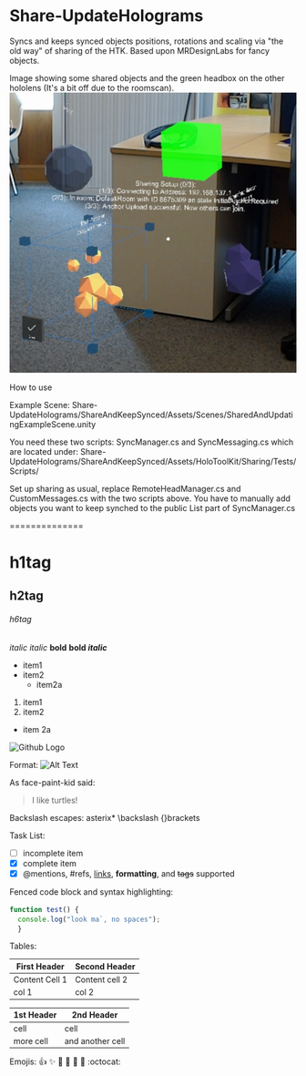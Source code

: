 # Share-UpdateHolograms
Syncs and keeps synced objects positions, rotations and scaling via "the old way" of sharing of the HTK. Based upon MRDesignLabs for fancy objects.

Image showing some shared objects and the green headbox on the other hololens (It's a bit off due to the roomscan).
![alt text](./SharedHolograms.jpg)

How to use

Example Scene:
Share-UpdateHolograms/ShareAndKeepSynced/Assets/Scenes/SharedAndUpdatingExampleScene.unity

You need these two scripts: SyncManager.cs and SyncMessaging.cs which are located under: Share-UpdateHolograms/ShareAndKeepSynced/Assets/HoloToolKit/Sharing/Tests/Scripts/

Set up sharing as usual, replace RemoteHeadManager.cs and CustomMessages.cs with the two scripts above. You have to manually add objects you want to keep synched to the public List part of SyncManager.cs





==============

# h1tag
## h2tag
###### h6tag

*italic*
_italic_
**bold**
**bold _italic_**

* item1
* item2
  * item2a
  
1. item1
2. item2
  * item 2a
  
![Github Logo](/images/logo.png)

Format: ![Alt Text](url)

As face-paint-kid said:
> I like turtles!

Backslash escapes:
asterix\*
\\backslash
\{}brackets

Task List:
- [ ] incomplete item
- [x] complete item
- [x] @mentions, #refs, [links](),
**formatting**, and <del>tags</del>
supported

Fenced code block and syntax highlighting:
```javascript
function test() {
  console.log("look ma`, no spaces");
  }
```

Tables:

First Header | Second Header
------------ | -------------
Content Cell 1 | Content cell 2
col 1 | col 2

| 1st Header | 2nd Header |
| ---------- | ---------- |
| cell | cell |
| more cell | and another cell|

Emojis:
:+1: :sparkles: :camel: :tada: :rocket: :metal: :octocat:


